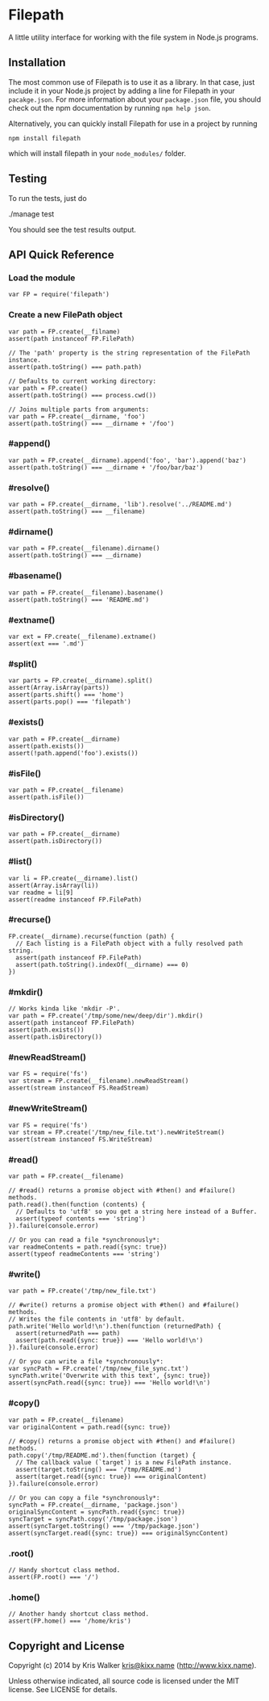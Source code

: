 Filepath
========

A little utility interface for working with the file system in Node.js programs.

## Installation
The most common use of Filepath is to use it as a library. In that case, just
include it in your Node.js project by adding a line for Filepath in your
`pacakge.json`. For more information about your `package.json` file, you should
check out the npm documentation by running `npm help json`.

Alternatively, you can quickly install Filepath for use in a project by running

	npm install filepath

which will install filepath in your `node_modules/` folder.

## Testing
To run the tests, just do

  ./manage test

You should see the test results output.

API Quick Reference
-------------------

### Load the module
```JS
var FP = require('filepath')
```

### Create a new FilePath object
```JS
var path = FP.create(__filname)
assert(path instanceof FP.FilePath)

// The 'path' property is the string representation of the FilePath instance.
assert(path.toString() === path.path)

// Defaults to current working directory:
var path = FP.create()
assert(path.toString() === process.cwd())

// Joins multiple parts from arguments:
var path = FP.create(__dirname, 'foo')
assert(path.toString() === __dirname + '/foo')
```

### #append()
```JS
var path = FP.create(__dirname).append('foo', 'bar').append('baz')
assert(path.toString() === __dirname + '/foo/bar/baz')
```

### #resolve()
```JS
var path = FP.create(__dirname, 'lib').resolve('../README.md')
assert(path.toString() === __filename)
```

### #dirname()
```JS
var path = FP.create(__filename).dirname()
assert(path.toString() === __dirname)
```

### #basename()
```JS
var path = FP.create(__filename).basename()
assert(path.toString() === 'README.md')
```

### #extname()
```JS
var ext = FP.create(__filename).extname()
assert(ext === '.md')
```

### #split()
```JS
var parts = FP.create(__dirname).split()
assert(Array.isArray(parts))
assert(parts.shift() === 'home')
assert(parts.pop() === 'filepath')
```

### #exists()
```JS
var path = FP.create(__dirname)
assert(path.exists())
assert(!path.append('foo').exists())
```

### #isFile()
```JS
var path = FP.create(__filename)
assert(path.isFile())
```

### #isDirectory()
```JS
var path = FP.create(__dirname)
assert(path.isDirectory())
```

### #list()
```JS
var li = FP.create(__dirname).list()
assert(Array.isArray(li))
var readme = li[9]
assert(readme instanceof FP.FilePath)
```

### #recurse()
```JS
FP.create(__dirname).recurse(function (path) {
  // Each listing is a FilePath object with a fully resolved path string.
  assert(path instanceof FP.FilePath)
  assert(path.toString().indexOf(__dirname) === 0)
})
```

### #mkdir()
```JS
// Works kinda like 'mkdir -P'.
var path = FP.create('/tmp/some/new/deep/dir').mkdir()
assert(path instanceof FP.FilePath)
assert(path.exists())
assert(path.isDirectory())
```

### #newReadStream()
```JS
var FS = require('fs')
var stream = FP.create(__filename).newReadStream()
assert(stream instanceof FS.ReadStream)
```

### #newWriteStream()
```JS
var FS = require('fs')
var stream = FP.create('/tmp/new_file.txt').newWriteStream()
assert(stream instanceof FS.WriteStream)
```

### #read()
```JS
var path = FP.create(__filename)

// #read() returns a promise object with #then() and #failure() methods.
path.read().then(function (contents) {
  // Defaults to 'utf8' so you get a string here instead of a Buffer.
  assert(typeof contents === 'string')
}).failure(console.error)

// Or you can read a file *synchronously*:
var readmeContents = path.read({sync: true})
assert(typeof readmeContents === 'string')
```

### #write()
```JS
var path = FP.create('/tmp/new_file.txt')

// #write() returns a promise object with #then() and #failure() methods.
// Writes the file contents in 'utf8' by default.
path.write('Hello world!\n').then(function (returnedPath) {
  assert(returnedPath === path)
  assert(path.read({sync: true}) === 'Hello world!\n')
}).failure(console.error)

// Or you can write a file *synchronously*:
var syncPath = FP.create('/tmp/new_file_sync.txt')
syncPath.write('Overwrite with this text', {sync: true})
assert(syncPath.read({sync: true}) === 'Hello world!\n')
```

### #copy()
```JS
var path = FP.create(__filename)
var originalContent = path.read({sync: true})

// #copy() returns a promise object with #then() and #failure() methods.
path.copy('/tmp/README.md').then(function (target) {
  // The callback value (`target`) is a new FilePath instance.
  assert(target.toString() === '/tmp/README.md')
  assert(target.read({sync: true}) === originalContent)
}).failure(console.error)

// Or you can copy a file *synchronously*:
syncPath = FP.create(__dirname, 'package.json')
originalSyncContent = syncPath.read({sync: true})
syncTarget = syncPath.copy('/tmp/package.json')
assert(syncTarget.toString() === '/tmp/package.json')
assert(syncTarget.read({sync: true}) === originalSyncContent)
```

### .root()
```JS
// Handy shortcut class method.
assert(FP.root() === '/')
```

### .home()
```JS
// Another handy shortcut class method.
assert(FP.home() === '/home/kris')
```


Copyright and License
---------------------
Copyright (c) 2014 by Kris Walker <kris@kixx.name> (http://www.kixx.name).

Unless otherwise indicated, all source code is licensed under the MIT license.
See LICENSE for details.
